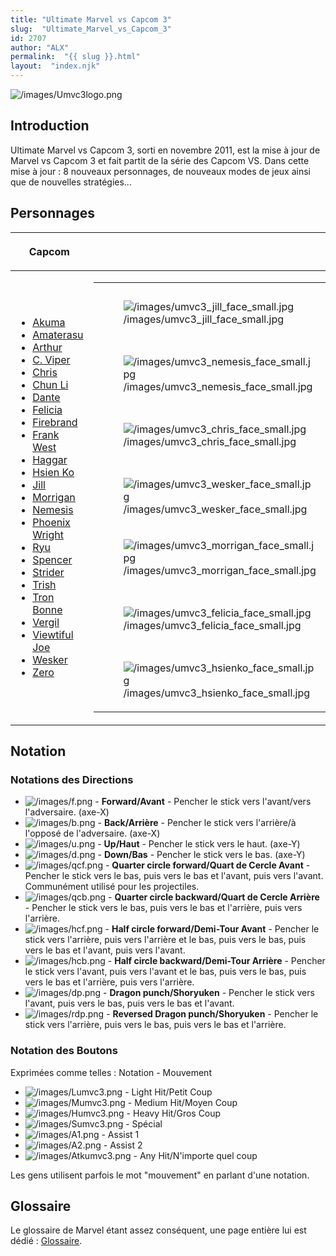 ```yaml
---
title: "Ultimate Marvel vs Capcom 3"
slug:  "Ultimate_Marvel_vs_Capcom_3"
id: 2707
author: "ALX"
permalink:  "{{ slug }}.html"
layout:  "index.njk"
---
```


![](/images/Umvc3logo.png‎ "/images/Umvc3logo.png‎")

## Introduction

Ultimate Marvel vs Capcom 3, sorti en novembre 2011, est la mise à jour
de Marvel vs Capcom 3 et fait partit de la série des Capcom VS. Dans
cette mise à jour : 8 nouveaux personnages, de nouveaux modes de jeux
ainsi que de nouvelles stratégies...

## Personnages

<table>
<thead>
<tr class="header">
<th><p>Capcom</p></th>
<th></th>
<th><p>Marvel</p></th>
</tr>
</thead>
<tbody>
<tr class="odd">
<td><ul>
<li><a href="Akuma_(UMVC3)" title="wikilink">Akuma</a></li>
<li><a href="Amaterasu_(UMVC3)" title="wikilink">Amaterasu</a></li>
<li><a href="Arthur_(UMVC3)" title="wikilink">Arthur</a></li>
<li><a href="C._Viper_(UMVC3)" title="wikilink">C. Viper</a></li>
<li><a href="Chris_(UMVC3)" title="wikilink">Chris</a></li>
<li><a href="Chun_Li_(UMVC3)" title="wikilink">Chun Li</a></li>
<li><a href="Dante_(UMVC3)" title="wikilink">Dante</a></li>
<li><a href="Felicia_(UMVC3)" title="wikilink">Felicia</a></li>
<li><a href="Firebrand_(UMVC3)" title="wikilink">Firebrand</a></li>
<li><a href="Frank_West_(UMVC3)" title="wikilink">Frank West</a></li>
<li><a href="Haggar_(UMVC3)" title="wikilink">Haggar</a></li>
<li><a href="Hsien_Ko_(UMVC3)" title="wikilink">Hsien Ko</a></li>
<li><a href="Jill_(UMVC3)" title="wikilink">Jill</a></li>
<li><a href="Morrigan_(UMVC3)" title="wikilink">Morrigan</a></li>
<li><a href="Nemesis_(UMVC3)" title="wikilink">Nemesis</a></li>
<li><a href="Phoenix_Wright_(UMVC3)" title="wikilink">Phoenix
Wright</a></li>
<li><a href="Ryu_(UMVC3)" title="wikilink">Ryu</a></li>
<li><a href="Spencer_(UMVC3)" title="wikilink">Spencer</a></li>
<li><a href="Strider_(UMVC3)" title="wikilink">Strider</a></li>
<li><a href="Trish_(UMVC3)" title="wikilink">Trish</a></li>
<li><a href="Tron_Bonne_(UMVC3)" title="wikilink">Tron Bonne</a></li>
<li><a href="Vergil_(UMVC3)" title="wikilink">Vergil</a></li>
<li><a href="Viewtiful_Joe_(UMVC3)" title="wikilink">Viewtiful
Joe</a></li>
<li><a href="Wesker_(UMVC3)" title="wikilink">Wesker</a></li>
<li><a href="Zero_(UMVC3)" title="wikilink">Zero</a></li>
</ul></td>
<td><table>
<tbody>
<tr class="odd">
<td><figure>
<img src="/images/umvc3_jill_face_small.jpg"
title="/images/umvc3_jill_face_small.jpg"
alt="/images/umvc3_jill_face_small.jpg" />
<figcaption
aria-hidden="true">/images/umvc3_jill_face_small.jpg</figcaption>
</figure></td>
<td><figure>
<img src="/images/emptyface_small.png"
title="/images/emptyface_small.png" alt="/images/emptyface_small.png" />
<figcaption aria-hidden="true">/images/emptyface_small.png</figcaption>
</figure></td>
<td><figure>
<img src="/images/emptyface_small.png"
title="/images/emptyface_small.png" alt="/images/emptyface_small.png" />
<figcaption aria-hidden="true">/images/emptyface_small.png</figcaption>
</figure></td>
<td><figure>
<img src="/images/emptyface_small.png"
title="/images/emptyface_small.png" alt="/images/emptyface_small.png" />
<figcaption aria-hidden="true">/images/emptyface_small.png</figcaption>
</figure></td>
<td><figure>
<img src="/images/emptyface_small.png"
title="/images/emptyface_small.png" alt="/images/emptyface_small.png" />
<figcaption aria-hidden="true">/images/emptyface_small.png</figcaption>
</figure></td>
<td><figure>
<img src="/images/emptyface_small.png"
title="/images/emptyface_small.png" alt="/images/emptyface_small.png" />
<figcaption aria-hidden="true">/images/emptyface_small.png</figcaption>
</figure></td>
<td><figure>
<img src="/images/emptyface_small.png"
title="/images/emptyface_small.png" alt="/images/emptyface_small.png" />
<figcaption aria-hidden="true">/images/emptyface_small.png</figcaption>
</figure></td>
<td><figure>
<img src="/images/emptyface_small.png"
title="/images/emptyface_small.png" alt="/images/emptyface_small.png" />
<figcaption aria-hidden="true">/images/emptyface_small.png</figcaption>
</figure></td>
<td><figure>
<img src="/images/umvc3_shumagorath_face_small.jpg"
title="/images/umvc3_shumagorath_face_small.jpg"
alt="/images/umvc3_shumagorath_face_small.jpg" />
<figcaption
aria-hidden="true">/images/umvc3_shumagorath_face_small.jpg</figcaption>
</figure></td>
</tr>
<tr class="even">
<td><figure>
<img src="/images/umvc3_nemesis_face_small.jpg"
title="/images/umvc3_nemesis_face_small.jpg"
alt="/images/umvc3_nemesis_face_small.jpg" />
<figcaption
aria-hidden="true">/images/umvc3_nemesis_face_small.jpg</figcaption>
</figure></td>
<td><figure>
<img src="/images/umvc3_firebrand_face_small.jpg"
title="/images/umvc3_firebrand_face_small.jpg"
alt="/images/umvc3_firebrand_face_small.jpg" />
<figcaption
aria-hidden="true">/images/umvc3_firebrand_face_small.jpg</figcaption>
</figure></td>
<td><figure>
<img src="/images/umvc3_strider_face_small.jpg"
title="/images/umvc3_strider_face_small.jpg"
alt="/images/umvc3_strider_face_small.jpg" />
<figcaption
aria-hidden="true">/images/umvc3_strider_face_small.jpg</figcaption>
</figure></td>
<td><figure>
<img src="/images/umvc3_phoenixwright_face_small.jpg"
title="/images/umvc3_phoenixwright_face_small.jpg"
alt="/images/umvc3_phoenixwright_face_small.jpg" />
<figcaption
aria-hidden="true">/images/umvc3_phoenixwright_face_small.jpg</figcaption>
</figure></td>
<td><figure>
<img src="/images/emptyface_small.png"
title="/images/emptyface_small.png" alt="/images/emptyface_small.png" />
<figcaption aria-hidden="true">/images/emptyface_small.png</figcaption>
</figure></td>
<td><figure>
<img src="/images/umvc3_nova_face_small.jpg"
title="/images/umvc3_nova_face_small.jpg"
alt="/images/umvc3_nova_face_small.jpg" />
<figcaption
aria-hidden="true">/images/umvc3_nova_face_small.jpg</figcaption>
</figure></td>
<td><figure>
<img src="/images/umvc3_ghostrider_face_small.jpg"
title="/images/umvc3_ghostrider_face_small.jpg"
alt="/images/umvc3_ghostrider_face_small.jpg" />
<figcaption
aria-hidden="true">/images/umvc3_ghostrider_face_small.jpg</figcaption>
</figure></td>
<td><figure>
<img src="/images/umvc3_hawkeye_face_small.jpg"
title="/images/umvc3_hawkeye_face_small.jpg"
alt="/images/umvc3_hawkeye_face_small.jpg" />
<figcaption
aria-hidden="true">/images/umvc3_hawkeye_face_small.jpg</figcaption>
</figure></td>
<td><figure>
<img src="/images/umvc3_doctorstrange_face_small.jpg"
title="/images/umvc3_doctorstrange_face_small.jpg"
alt="/images/umvc3_doctorstrange_face_small.jpg" />
<figcaption
aria-hidden="true">/images/umvc3_doctorstrange_face_small.jpg</figcaption>
</figure></td>
</tr>
<tr class="odd">
<td><figure>
<img src="/images/umvc3_chris_face_small.jpg"
title="/images/umvc3_chris_face_small.jpg"
alt="/images/umvc3_chris_face_small.jpg" />
<figcaption
aria-hidden="true">/images/umvc3_chris_face_small.jpg</figcaption>
</figure></td>
<td><figure>
<img src="/images/umvc3_arthur_face_small.jpg"
title="/images/umvc3_arthur_face_small.jpg"
alt="/images/umvc3_arthur_face_small.jpg" />
<figcaption
aria-hidden="true">/images/umvc3_arthur_face_small.jpg</figcaption>
</figure></td>
<td><figure>
<img src="/images/umvc3_frankwest_face_small.jpg"
title="/images/umvc3_frankwest_face_small.jpg"
alt="/images/umvc3_frankwest_face_small.jpg" />
<figcaption
aria-hidden="true">/images/umvc3_frankwest_face_small.jpg</figcaption>
</figure></td>
<td><figure>
<img src="/images/umvc3_vergil_face_small.jpg"
title="/images/umvc3_vergil_face_small.jpg"
alt="/images/umvc3_vergil_face_small.jpg" />
<figcaption
aria-hidden="true">/images/umvc3_vergil_face_small.jpg</figcaption>
</figure></td>
<td><figure>
<img src="/images/emptyface_small.png"
title="/images/emptyface_small.png" alt="/images/emptyface_small.png" />
<figcaption aria-hidden="true">/images/emptyface_small.png</figcaption>
</figure></td>
<td><figure>
<img src="/images/umvc3_ironfist_face_small.jpg"
title="/images/umvc3_ironfist_face_small.jpg"
alt="/images/umvc3_ironfist_face_small.jpg" />
<figcaption
aria-hidden="true">/images/umvc3_ironfist_face_small.jpg</figcaption>
</figure></td>
<td><figure>
<img src="/images/umvc3_rocketracoon_face_small.jpg"
title="/images/umvc3_rocketracoon_face_small.jpg"
alt="/images/umvc3_rocketracoon_face_small.jpg" />
<figcaption
aria-hidden="true">/images/umvc3_rocketracoon_face_small.jpg</figcaption>
</figure></td>
<td><figure>
<img src="/images/umvc3_captamerica_face_small.jpg"
title="/images/umvc3_captamerica_face_small.jpg"
alt="/images/umvc3_captamerica_face_small.jpg" />
<figcaption
aria-hidden="true">/images/umvc3_captamerica_face_small.jpg</figcaption>
</figure></td>
<td><figure>
<img src="/images/umvc3_dormammu_face_small.jpg"
title="/images/umvc3_dormammu_face_small.jpg"
alt="/images/umvc3_dormammu_face_small.jpg" />
<figcaption
aria-hidden="true">/images/umvc3_dormammu_face_small.jpg</figcaption>
</figure></td>
</tr>
<tr class="even">
<td><figure>
<img src="/images/umvc3_wesker_face_small.jpg"
title="/images/umvc3_wesker_face_small.jpg"
alt="/images/umvc3_wesker_face_small.jpg" />
<figcaption
aria-hidden="true">/images/umvc3_wesker_face_small.jpg</figcaption>
</figure></td>
<td><figure>
<img src="/images/umvc3_zero_face_small.jpg"
title="/images/umvc3_zero_face_small.jpg"
alt="/images/umvc3_zero_face_small.jpg" />
<figcaption
aria-hidden="true">/images/umvc3_zero_face_small.jpg</figcaption>
</figure></td>
<td><figure>
<img src="/images/umvc3_ryu_face_small.jpg"
title="/images/umvc3_ryu_face_small.jpg"
alt="/images/umvc3_ryu_face_small.jpg" />
<figcaption
aria-hidden="true">/images/umvc3_ryu_face_small.jpg</figcaption>
</figure></td>
<td><figure>
<img src="/images/umvc3_dante_face_small.jpg"
title="/images/umvc3_dante_face_small.jpg"
alt="/images/umvc3_dante_face_small.jpg" />
<figcaption
aria-hidden="true">/images/umvc3_dante_face_small.jpg</figcaption>
</figure></td>
<td><figure>
<img src="/images/emptyface_small.png"
title="/images/emptyface_small.png" alt="/images/emptyface_small.png" />
<figcaption aria-hidden="true">/images/emptyface_small.png</figcaption>
</figure></td>
<td><figure>
<img src="/images/umvc3_deadpool_face_small.jpg"
title="/images/umvc3_deadpool_face_small.jpg"
alt="/images/umvc3_deadpool_face_small.jpg" />
<figcaption
aria-hidden="true">/images/umvc3_deadpool_face_small.jpg</figcaption>
</figure></td>
<td><figure>
<img src="/images/umvc3_wolverine_face_small.jpg"
title="/images/umvc3_wolverine_face_small.jpg"
alt="/images/umvc3_wolverine_face_small.jpg" />
<figcaption
aria-hidden="true">/images/umvc3_wolverine_face_small.jpg</figcaption>
</figure></td>
<td><figure>
<img src="/images/umvc3_ironman_face_small.jpg"
title="/images/umvc3_ironman_face_small.jpg"
alt="/images/umvc3_ironman_face_small.jpg" />
<figcaption
aria-hidden="true">/images/umvc3_ironman_face_small.jpg</figcaption>
</figure></td>
<td><figure>
<img src="/images/umvc3_doctordoom_face_small.jpg"
title="/images/umvc3_doctordoom_face_small.jpg"
alt="/images/umvc3_doctordoom_face_small.jpg" />
<figcaption
aria-hidden="true">/images/umvc3_doctordoom_face_small.jpg</figcaption>
</figure></td>
</tr>
<tr class="odd">
<td><figure>
<img src="/images/umvc3_morrigan_face_small.jpg"
title="/images/umvc3_morrigan_face_small.jpg"
alt="/images/umvc3_morrigan_face_small.jpg" />
<figcaption
aria-hidden="true">/images/umvc3_morrigan_face_small.jpg</figcaption>
</figure></td>
<td><figure>
<img src="/images/umvc3_tron_face_small.jpg"
title="/images/umvc3_tron_face_small.jpg"
alt="/images/umvc3_tron_face_small.jpg" />
<figcaption
aria-hidden="true">/images/umvc3_tron_face_small.jpg</figcaption>
</figure></td>
<td><figure>
<img src="/images/umvc3_chunli_face_small.jpg"
title="/images/umvc3_chunli_face_small.jpg"
alt="/images/umvc3_chunli_face_small.jpg" />
<figcaption
aria-hidden="true">/images/umvc3_chunli_face_small.jpg</figcaption>
</figure></td>
<td><figure>
<img src="/images/umvc3_trish_face_small.jpg"
title="/images/umvc3_trish_face_small.jpg"
alt="/images/umvc3_trish_face_small.jpg" />
<figcaption
aria-hidden="true">/images/umvc3_trish_face_small.jpg</figcaption>
</figure></td>
<td><figure>
<img src="/images/emptyface_small.png"
title="/images/emptyface_small.png" alt="/images/emptyface_small.png" />
<figcaption aria-hidden="true">/images/emptyface_small.png</figcaption>
</figure></td>
<td><figure>
<img src="/images/umvc3_x23_face_small.jpg"
title="/images/umvc3_x23_face_small.jpg"
alt="/images/umvc3_x23_face_small.jpg" />
<figcaption
aria-hidden="true">/images/umvc3_x23_face_small.jpg</figcaption>
</figure></td>
<td><figure>
<img src="/images/umvc3_storm_face_small.jpg"
title="/images/umvc3_storm_face_small.jpg"
alt="/images/umvc3_storm_face_small.jpg" />
<figcaption
aria-hidden="true">/images/umvc3_storm_face_small.jpg</figcaption>
</figure></td>
<td><figure>
<img src="/images/umvc3_thor_face_small.jpg"
title="/images/umvc3_thor_face_small.jpg"
alt="/images/umvc3_thor_face_small.jpg" />
<figcaption
aria-hidden="true">/images/umvc3_thor_face_small.jpg</figcaption>
</figure></td>
<td><figure>
<img src="/images/umvc3_modok_face_small.jpg"
title="/images/umvc3_modok_face_small.jpg"
alt="/images/umvc3_modok_face_small.jpg" />
<figcaption
aria-hidden="true">/images/umvc3_modok_face_small.jpg</figcaption>
</figure></td>
</tr>
<tr class="even">
<td><figure>
<img src="/images/umvc3_felicia_face_small.jpg"
title="/images/umvc3_felicia_face_small.jpg"
alt="/images/umvc3_felicia_face_small.jpg" />
<figcaption
aria-hidden="true">/images/umvc3_felicia_face_small.jpg</figcaption>
</figure></td>
<td><figure>
<img src="/images/umvc3_spencer_face_small.jpg"
title="/images/umvc3_spencer_face_small.jpg"
alt="/images/umvc3_spencer_face_small.jpg" />
<figcaption
aria-hidden="true">/images/umvc3_spencer_face_small.jpg</figcaption>
</figure></td>
<td><figure>
<img src="/images/umvc3_akuma_face_small.jpg"
title="/images/umvc3_akuma_face_small.jpg"
alt="/images/umvc3_akuma_face_small.jpg" />
<figcaption
aria-hidden="true">/images/umvc3_akuma_face_small.jpg</figcaption>
</figure></td>
<td><figure>
<img src="/images/umvc3_vjoe_face_small.jpg"
title="/images/umvc3_vjoe_face_small.jpg"
alt="/images/umvc3_vjoe_face_small.jpg" />
<figcaption
aria-hidden="true">/images/umvc3_vjoe_face_small.jpg</figcaption>
</figure></td>
<td><figure>
<img src="/images/emptyface_small.png"
title="/images/emptyface_small.png" alt="/images/emptyface_small.png" />
<figcaption aria-hidden="true">/images/emptyface_small.png</figcaption>
</figure></td>
<td><figure>
<img src="/images/umvc3_spiderman_face_small.jpg"
title="/images/umvc3_spiderman_face_small.jpg"
alt="/images/umvc3_spiderman_face_small.jpg" />
<figcaption
aria-hidden="true">/images/umvc3_spiderman_face_small.jpg</figcaption>
</figure></td>
<td><figure>
<img src="/images/umvc3_sentinel_face_small.jpg"
title="/images/umvc3_sentinel_face_small.jpg"
alt="/images/umvc3_sentinel_face_small.jpg" />
<figcaption
aria-hidden="true">/images/umvc3_sentinel_face_small.jpg</figcaption>
</figure></td>
<td><figure>
<img src="/images/umvc3_hulk_face_small.jpg"
title="/images/umvc3_hulk_face_small.jpg"
alt="/images/umvc3_hulk_face_small.jpg" />
<figcaption
aria-hidden="true">/images/umvc3_hulk_face_small.jpg</figcaption>
</figure></td>
<td><figure>
<img src="/images/umvc3_superskrull_face_small.jpg"
title="/images/umvc3_superskrull_face_small.jpg"
alt="/images/umvc3_superskrull_face_small.jpg" />
<figcaption
aria-hidden="true">/images/umvc3_superskrull_face_small.jpg</figcaption>
</figure></td>
</tr>
<tr class="odd">
<td><figure>
<img src="/images/umvc3_hsienko_face_small.jpg"
title="/images/umvc3_hsienko_face_small.jpg"
alt="/images/umvc3_hsienko_face_small.jpg" />
<figcaption
aria-hidden="true">/images/umvc3_hsienko_face_small.jpg</figcaption>
</figure></td>
<td><figure>
<img src="/images/umvc3_haggar_face_small.jpg"
title="/images/umvc3_haggar_face_small.jpg"
alt="/images/umvc3_haggar_face_small.jpg" />
<figcaption
aria-hidden="true">/images/umvc3_haggar_face_small.jpg</figcaption>
</figure></td>
<td><figure>
<img src="/images/umvc3_viper_face_small.jpg"
title="/images/umvc3_viper_face_small.jpg"
alt="/images/umvc3_viper_face_small.jpg" />
<figcaption
aria-hidden="true">/images/umvc3_viper_face_small.jpg</figcaption>
</figure></td>
<td><figure>
<img src="/images/umvc3_amaterasu_face_small.jpg"
title="/images/umvc3_amaterasu_face_small.jpg"
alt="/images/umvc3_amaterasu_face_small.jpg" />
<figcaption
aria-hidden="true">/images/umvc3_amaterasu_face_small.jpg</figcaption>
</figure></td>
<td><figure>
<img src="/images/emptyface_small.png"
title="/images/emptyface_small.png" alt="/images/emptyface_small.png" />
<figcaption aria-hidden="true">/images/emptyface_small.png</figcaption>
</figure></td>
<td><figure>
<img src="/images/umvc3_phoenix_face_small.jpg"
title="/images/umvc3_phoenix_face_small.jpg"
alt="/images/umvc3_phoenix_face_small.jpg" />
<figcaption
aria-hidden="true">/images/umvc3_phoenix_face_small.jpg</figcaption>
</figure></td>
<td><figure>
<img src="/images/umvc3_magneto_face_small.jpg"
title="/images/umvc3_magneto_face_small.jpg"
alt="/images/umvc3_magneto_face_small.jpg" />
<figcaption
aria-hidden="true">/images/umvc3_magneto_face_small.jpg</figcaption>
</figure></td>
<td><figure>
<img src="/images/umvc3_shehulk_face_small.jpg"
title="/images/umvc3_shehulk_face_small.jpg"
alt="/images/umvc3_shehulk_face_small.jpg" />
<figcaption
aria-hidden="true">/images/umvc3_shehulk_face_small.jpg</figcaption>
</figure></td>
<td><figure>
<img src="/images/umvc3_taskmaster_face_small.jpg"
title="/images/umvc3_taskmaster_face_small.jpg"
alt="/images/umvc3_taskmaster_face_small.jpg" />
<figcaption
aria-hidden="true">/images/umvc3_taskmaster_face_small.jpg</figcaption>
</figure></td>
</tr>
</tbody>
</table></td>
<td><ul>
<li><a href="Captain_America_(UMVC3)" title="wikilink">Captain
America</a></li>
<li><a href="Deadpool_(UMVC3)" title="wikilink">Deadpool </a></li>
<li><a href="Dr._Doom_(UMVC3)" title="wikilink">Doctor Doom</a></li>
<li><a href="Doctor_Strange_(UMVC3)" title="wikilink">Doctor
Strange</a></li>
<li><a href="Dormammu_(UMVC3)" title="wikilink">Dormammu</a></li>
<li><a href="Ghost_Rider_(UMVC3)" title="wikilink">Ghost Rider</a></li>
<li><a href="Hawkeye_(UMVC3)" title="wikilink">Hawkeye</a></li>
<li><a href="Hulk_(UMVC3)" title="wikilink">Hulk</a></li>
<li><a href="Iron_Fist_(UMVC3)" title="wikilink">Iron Fist</a></li>
<li><a href="Iron_Man_(UMVC3)" title="wikilink">Iron Man</a></li>
<li><a href="Magneto" title="wikilink">Magneto</a></li>
<li><a href="MODOK_(UMVC3)" title="wikilink">MODOK</a></li>
<li><a href="Nova_(UMVC3)" title="wikilink">Nova</a></li>
<li><a href="Phoenix_(UMVC3)" title="wikilink">Phoenix</a></li>
<li><a href="Rocket_Raccoon_(UMVC3)" title="wikilink">Rocket
Raccoon</a></li>
<li><a href="Sentinel_(UMVC3)" title="wikilink">Sentinel</a></li>
<li><a href="She_Hulk_(UMVC3)" title="wikilink">She Hulk</a></li>
<li><a href="Shuma_Gorath_(UMVC3)" title="wikilink">Shuma
Gorath</a></li>
<li><a href="Spider-Man_(UMVC3)" title="wikilink">Spider-Man</a></li>
<li><a href="Storm_(UMVC3)" title="wikilink">Storm</a></li>
<li><a href="Super-Skrull_(UMVC3)"
title="wikilink">Super-Skrull</a></li>
<li><a href="Taskmaster_(UMVC3)" title="wikilink">Taskmaster</a></li>
<li><a href="Thor_(UMVC3)" title="wikilink">Thor </a></li>
<li><a href="Wolverine_(UMVC3)" title="wikilink">Wolverine</a></li>
<li><a href="X-23_(UMVC3)" title="wikilink">X-23</a></li>
</ul></td>
</tr>
</tbody>
</table>

  

## Notation

### Notations des Directions

- ![](/images/f.png "/images/f.png") - **Forward/Avant** - Pencher le
  stick vers l'avant/vers l'adversaire. (axe-X)
- ![](/images/b.png "/images/b.png") - **Back/Arrière** - Pencher le
  stick vers l'arrière/à l'opposé de l'adversaire. (axe-X)
- ![](/images/u.png "/images/u.png") - **Up/Haut** - Pencher le stick
  vers le haut. (axe-Y)
- ![](/images/d.png "/images/d.png") - **Down/Bas** - Pencher le stick
  vers le bas. (axe-Y)
- ![](/images/qcf.png "/images/qcf.png") - **Quarter circle
  forward/Quart de Cercle Avant** - Pencher le stick vers le bas, puis
  vers le bas et l'avant, puis vers l'avant. Communément utilisé pour
  les projectiles.
- ![](/images/qcb.png "/images/qcb.png") - **Quarter circle
  backward/Quart de Cercle Arrière** - Pencher le stick vers le bas,
  puis vers le bas et l'arrière, puis vers l'arrière.
- ![](/images/hcf.png "/images/hcf.png") - **Half circle
  forward/Demi-Tour Avant** - Pencher le stick vers l'arrière, puis vers
  l'arrière et le bas, puis vers le bas, puis vers le bas et l'avant,
  puis vers l'avant.
- ![](/images/hcb.png "/images/hcb.png") - **Half circle
  backward/Demi-Tour Arrière** - Pencher le stick vers l'avant, puis
  vers l'avant et le bas, puis vers le bas, puis vers le bas et
  l'arrière, puis vers l'arrière.
- ![](/images/dp.png "/images/dp.png") - **Dragon punch/Shoryuken** -
  Pencher le stick vers l'avant, puis vers le bas, puis vers le bas et
  l'avant.
- ![](/images/rdp.png "/images/rdp.png") - **Reversed Dragon
  punch/Shoryuken** - Pencher le stick vers l'arrière, puis vers le bas,
  puis vers le bas et l'arrière.

### Notation des Boutons

Exprimées comme telles : Notation - Mouvement

- ![](/images/Lumvc3.png "/images/Lumvc3.png") - Light Hit/Petit Coup
- ![](/images/Mumvc3.png "/images/Mumvc3.png") - Medium Hit/Moyen Coup
- ![](/images/Humvc3.png "/images/Humvc3.png") - Heavy Hit/Gros Coup
- ![](/images/Sumvc3.png "/images/Sumvc3.png") - Spécial
- ![](/images/A1.png "/images/A1.png") - Assist 1
- ![](/images/A2.png "/images/A2.png") - Assist 2
- ![](/images/Atkumvc3.png "/images/Atkumvc3.png") - Any Hit/N'importe
  quel coup

Les gens utilisent parfois le mot "mouvement" en parlant d'une notation.

## Glossaire

Le glossaire de Marvel étant assez conséquent, une page entière lui est
dédié : [Glossaire](Glossaire_UMVC3 "wikilink").
